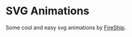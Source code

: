 # SVG Animations

Some cool and easy svg animations by [FireShip](https://www.youtube.com/watch?v=UTHgr6NLeEw).
